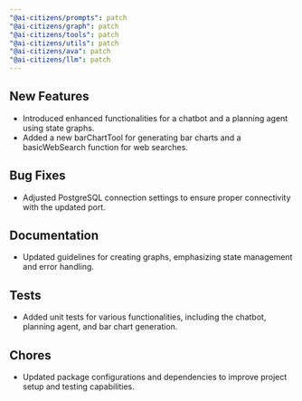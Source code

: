 ```yaml
---
"@ai-citizens/prompts": patch
"@ai-citizens/graph": patch
"@ai-citizens/tools": patch
"@ai-citizens/utils": patch
"@ai-citizens/ava": patch
"@ai-citizens/llm": patch
---
```


## New Features

- Introduced enhanced functionalities for a chatbot and a planning agent using state graphs.
- Added a new barChartTool for generating bar charts and a basicWebSearch function for web searches.

## Bug Fixes

- Adjusted PostgreSQL connection settings to ensure proper connectivity with the updated port.

## Documentation

- Updated guidelines for creating graphs, emphasizing state management and error handling.

## Tests

- Added unit tests for various functionalities, including the chatbot, planning agent, and bar chart generation.

## Chores

- Updated package configurations and dependencies to improve project setup and testing capabilities.
